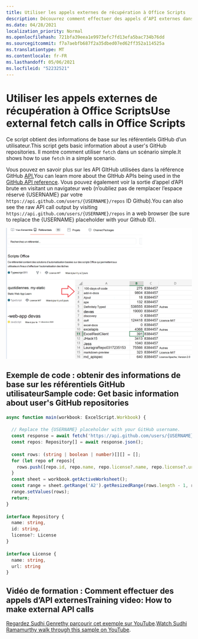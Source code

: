 ```yaml
---
title: Utiliser les appels externes de récupération à Office Scripts
description: Découvrez comment effectuer des appels d’API externes dans Office scripts.
ms.date: 04/28/2021
localization_priority: Normal
ms.openlocfilehash: 721bfa39eea1e9973efc7fd13efa5bac734b76dd
ms.sourcegitcommit: f7a7aebfb687f2a35dbed07ed62ff352a114525a
ms.translationtype: MT
ms.contentlocale: fr-FR
ms.lasthandoff: 05/06/2021
ms.locfileid: "52232521"
---
```

# <a name="use-external-fetch-calls-in-office-scripts"></a><span data-ttu-id="be75b-103">Utiliser les appels externes de récupération à Office Scripts</span><span class="sxs-lookup"><span data-stu-id="be75b-103">Use external fetch calls in Office Scripts</span></span>

<span data-ttu-id="be75b-104">Ce script obtient des informations de base sur les référentiels GitHub d’un utilisateur.</span><span class="sxs-lookup"><span data-stu-id="be75b-104">This script gets basic information about a user's GitHub repositories.</span></span> <span data-ttu-id="be75b-105">Il montre comment utiliser `fetch` dans un scénario simple.</span><span class="sxs-lookup"><span data-stu-id="be75b-105">It shows how to use `fetch` in a simple scenario.</span></span>

<span data-ttu-id="be75b-106">Vous pouvez en savoir plus sur les API GItHub utilisées dans la référence GitHub [API.](https://docs.github.com/rest/reference/repos#list-repositories-for-a-user)</span><span class="sxs-lookup"><span data-stu-id="be75b-106">You can learn more about the GItHub APIs being used in the [GitHub API reference](https://docs.github.com/rest/reference/repos#list-repositories-for-a-user).</span></span> <span data-ttu-id="be75b-107">Vous pouvez également voir la sortie d’appel d’API brute en visitant un navigateur web (n’oubliez pas de remplacer l’espace réservé {USERNAME} par votre `https://api.github.com/users/{USERNAME}/repos` ID Github).</span><span class="sxs-lookup"><span data-stu-id="be75b-107">You can also see the raw API call output by visiting `https://api.github.com/users/{USERNAME}/repos` in a web browser (be sure to replace the {USERNAME} placeholder with your Github ID).</span></span>

![Obtenir un exemple d’informations sur les référentiels](../../images/git.png)

## <a name="sample-code-get-basic-information-about-users-github-repositories"></a><span data-ttu-id="be75b-109">Exemple de code : obtenir des informations de base sur les référentiels GitHub utilisateur</span><span class="sxs-lookup"><span data-stu-id="be75b-109">Sample code: Get basic information about user's GitHub repositories</span></span>

```TypeScript
async function main(workbook: ExcelScript.Workbook) {

  // Replace the {USERNAME} placeholder with your GitHub username.
  const response = await fetch('https://api.github.com/users/{USERNAME}/repos');
  const repos: Repository[] = await response.json();
  
  const rows: (string | boolean | number)[][] = [];
  for (let repo of repos){ 
    rows.push([repo.id, repo.name, repo.license?.name, repo.license?.url])
  }
  const sheet = workbook.getActiveWorksheet();
  const range = sheet.getRange('A2').getResizedRange(rows.length - 1, rows[0].length - 1);
  range.setValues(rows);
  return;
}

interface Repository {
  name: string,
  id: string,
  license?: License 
}

interface License {
  name: string,
  url: string
}
```

## <a name="training-video-how-to-make-external-api-calls"></a><span data-ttu-id="be75b-110">Vidéo de formation : Comment effectuer des appels d’API externes</span><span class="sxs-lookup"><span data-stu-id="be75b-110">Training video: How to make external API calls</span></span>

<span data-ttu-id="be75b-111">[Regardez Sudhi Genrethy parcourir cet exemple sur YouTube](https://youtu.be/fulP29J418E).</span><span class="sxs-lookup"><span data-stu-id="be75b-111">[Watch Sudhi Ramamurthy walk through this sample on YouTube](https://youtu.be/fulP29J418E).</span></span>
